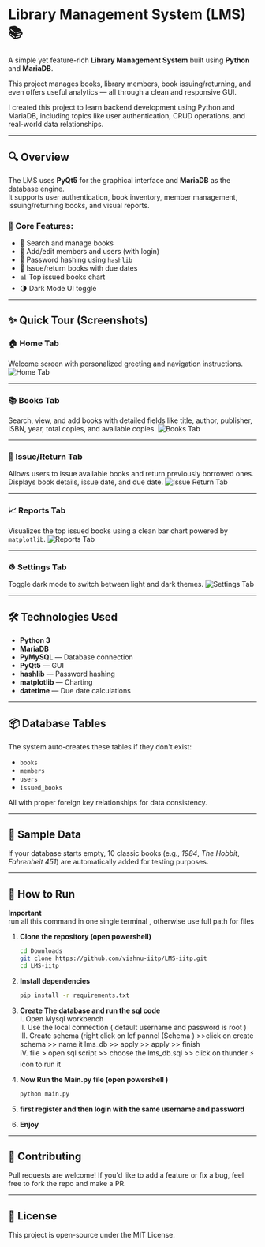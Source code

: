 # Library Management System (LMS) 📚

A simple yet feature-rich **Library Management System** built using **Python** and **MariaDB**.

This project manages books, library members, book issuing/returning, and even offers useful analytics — all through a clean and responsive GUI.

I created this project to learn backend development using Python and MariaDB, including topics like user authentication, CRUD operations, and real-world data relationships.

---

## 🔍 Overview

The LMS uses **PyQt5** for the graphical interface and **MariaDB** as the database engine.  
It supports user authentication, book inventory, member management, issuing/returning books, and visual reports.

### 🔑 Core Features:
- 🔎 Search and manage books
- 👤 Add/edit members and users (with login)
- 🔐 Password hashing using `hashlib`
- 📆 Issue/return books with due dates
- 📊 Top issued books chart
- 🌗 Dark Mode UI toggle

---

## ✨ Quick Tour (Screenshots)

### 🏠 Home Tab
Welcome screen with personalized greeting and navigation instructions.
![Home Tab](/assets/home.png)

---

### 📚 Books Tab
Search, view, and add books with detailed fields like title, author, publisher, ISBN, year, total copies, and available copies.
![Books Tab](/assets/books%20tab.png)

---

### 🔁 Issue/Return Tab
Allows users to issue available books and return previously borrowed ones. Displays book details, issue date, and due date.
![Issue Return Tab](/assets/issue%20return%20tab.png)

---

### 📈 Reports Tab
Visualizes the top issued books using a clean bar chart powered by `matplotlib`.
![Reports Tab](/assets/reports.png)

---

### ⚙️ Settings Tab
Toggle dark mode to switch between light and dark themes.
![Settings Tab](/assets/settings.png)

---

## 🛠️ Technologies Used

- **Python 3**
- **MariaDB**
- **PyMySQL** — Database connection
- **PyQt5** — GUI
- **hashlib** — Password hashing
- **matplotlib** — Charting
- **datetime** — Due date calculations

---

## 📦 Database Tables

The system auto-creates these tables if they don't exist:
- `books`
- `members`
- `users`
- `issued_books`

All with proper foreign key relationships for data consistency.

---

## 📘 Sample Data

If your database starts empty, 10 classic books (e.g., *1984*, *The Hobbit*, *Fahrenheit 451*) are automatically added for testing purposes.

---

## 🚀 How to Run
**Important**<br>
run all this command in one single terminal , otherwise use full path for files 
1. **Clone the repository (open powershell)**  
    ```bash
    cd Downloads
    git clone https://github.com/vishnu-iitp/LMS-iitp.git
    cd LMS-iitp
    ```

2. **Install dependencies**  
    ```bash
    pip install -r requirements.txt
    ```

3. **Create The database and run the sql code**  
    I. Open Mysql workbench<br>
    II. Use the local connection ( default username and password is root )<br>
    III. Create schema (right click on lef pannel (Schema ) >>click on create schema  >> name it lms_db >> apply >> apply >> finish<br>
    IV. file > open sql script >> choose the lms_db.sql >> click on thunder ⚡ icon to run it<br>
4. **Now Run the Main.py file (open powershell )**
    ```python
    python main.py
    ```
 
5. **first register and then login with the same username and password**
6. **Enjoy**

---

## 🙌 Contributing

Pull requests are welcome! If you'd like to add a feature or fix a bug, feel free to fork the repo and make a PR.

---

## 📄 License

This project is open-source under the MIT License.
